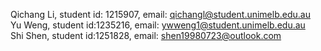 
Qichang Li, student id: 1215907, email: qichangl@student.unimelb.edu.au
\
Yu Weng, student id:1235216, email: ywweng1@student.unimelb.edu.au
\
Shi Shen, student id:1251828, email: shen19980723@outlook.com
